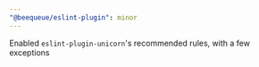 ```yaml
---
"@beequeue/eslint-plugin": minor
---
```


Enabled `eslint-plugin-unicorn`'s recommended rules, with a few exceptions

